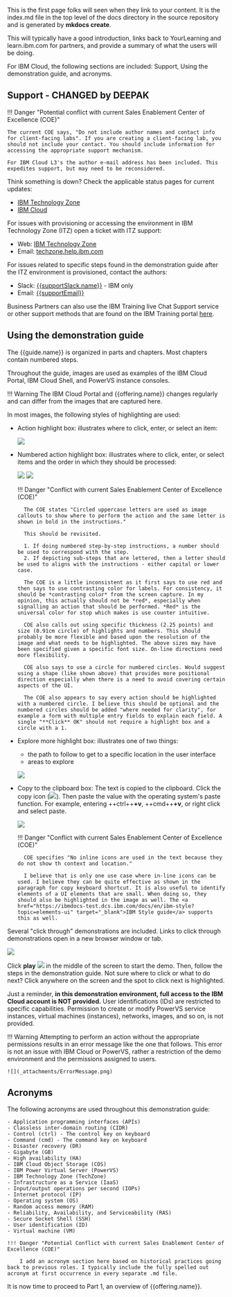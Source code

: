 This is the first page folks will seen when they link to your content. It is the index.md file in the top level of the docs directory in the source repository and is generated by **mkdocs create**.

This will typically have a good introduction, links back to YourLearning and learn.ibm.com for partners, and provide a summary of what the users will be doing. 

For IBM Cloud, the following sections are included: Support, Using the demonstration guide, and acronyms.

## Support - CHANGED by DEEPAK

!!! Danger "Potential conflict with current Sales Enablement Center of Excellence (COE)"

    The current COE says, "Do not include author names and contact info for client-facing labs". If you are creating a client-facing lab, you should not include your contact. You should include information for accessing the appropriate support mechanism. 

    For IBM Cloud L3's the author e-mail address has been included. This expedites support, but may need to be reconsidered.

Think something is down? Check the applicable status pages for current updates:

-  <a href="https://techzone.status.io/" target="_blank">IBM Technology Zone</a>
-  <a href="https://cloud.ibm.com/status" target="_blank">IBM Cloud</a>

For issues with provisioning or accessing the environment in IBM Technology Zone (ITZ) open a ticket with ITZ support:

-  Web: <a href="https://ibmsf.force.com/ibminternalproducts/s/createrecord/NewCase?language=en_US" target="_blank">IBM Technology Zone</a>
-  Email: <a href="mailto:techzone.help@ibm.com" target="_blank">techzone.help.ibm.com</a>

For issues related to specific steps found in the demonstration guide after the ITZ environment is provisioned, contact the authors:

-  Slack: <a href="{{supportSlack.url}}" target="_blank">{{supportSlack.name}}</a> - IBM only
-  Email: <a href="{{supportEmail}}" target="_blank">{{supportEmail}}</a>

Business Partners can also use the IBM Training live Chat Support service or other support methods that are found on the IBM Training portal <a href="https://ibmcpsprod.service-now.com/its?id=sc_category&sys_id=6568bfafdb2f13008ea7d6fa4b961990" target="_blank">here</a>.

## Using the demonstration guide

The {{guide.name}} is organized in parts and chapters. Most chapters contain numbered steps.

Throughout the guide, images are used as examples of the IBM Cloud Portal, IBM Cloud Shell, and PowerVS instance consoles.

!!! Warning
    The IBM Cloud Portal and {{offering.name}} changes regularly and can differ from the images that are captured here.

In most images, the following styles of highlighting are used:

- Action highlight box: illustrates where to click, enter, or select an item:

    ![](_attachments/ClickActionRectangle.png)

- Numbered action highlight box: illustrates where to click, enter, or select items and the order in which they should be processed:

    ![](_attachments/NumberedClickActionRectangle.png)
    ![](_attachments/LetteredClickActionRectangle.png)

    !!! Danger "Conflict with current Sales Enablement Center of Excellence (COE)"

        The COE states "Circled uppercase letters are used as image callouts to show where to perform the action and the same letter is shown in bold in the instructions."

        This should be revisited.

        1. If doing numbered step-by-step instructions, a number should be used to correspond with the step. 
        2. If depicting sub-steps that are lettered, then a letter should be used to aligns with the instructions - either capital or lower case.

        The COE is a little inconsistent as it first says to use red and then says to use contrasting color for labels. For consistency, it should be *contrasting color* from the screen capture. In my opinion, this actually should not be *red*, especially when signalling an action that should be performed. *Red* is the universal color for stop which makes is use counter intuitive.

        COE also calls out using specific thickness (2.25 points) and size (0.91cm circle) of highlights and numbers. This should probably be more flexible and based upon the resolution of the image and what needs to be highlighted. The above sizes may have been specified given a specific font size. On-line directions need more flexibility.

        COE also says to use a circle for numbered circles. Would suggest using a shape (like shown above) that provides more positional direction especially when there is a need to avoid covering certain aspects of the UI.

        The COE also appears to say every action should be highlighted with a numbered circle. I believe this should be optional and the numbered circles should be added "where needed for clarity", for example a form with multiple entry fields to explain each field. A single "**Click** OK" should not require a highlight box and a circle with a 1.

- Explore more highlight box: illustrates one of two things:

    - the path to follow to get to a specific location in the user interface
    - areas to explore

    ![](_attachments/PathExploreHighlight.png)

- Copy to the clipboard box: The text is copied to the clipboard. Click the copy icon (![](_attachments/myCopyIcon.png)). Then paste the value with the operating system's paste function. For example, entering ++ctrl++**+v**, ++cmd++**+v**, or right click and select paste.

    ![](_attachments/Usage-Clipboard.png)

    !!! Danger "Conflict with current Sales Enablement Center of Excellence (COE)"

        COE specifies "No inline icons are used in the text because they do not show th context and location." 

        I believe that is only one use case where in-line icons can be used. I believe they can be quite effective as shown in the paragraph for copy keyboard shortcut. It is also useful to identify elements of a UI elements that are small. When doing so, they should also be highlighted in the image as well. The <a href="https://ibmdocs-test.dcs.ibm.com/docs/en/ibm-style?topic=elements-ui" target="_blank">IBM Style guide</a> supports this as well.
      
Several "click through" demonstrations are included. Links to click through demonstrations open in a new browser window or tab.

![](_attachments/ClickThruStartPage.png)

Click **play** ![](_attachments/ClickThruPlayButton.png) in the middle of the screen to start the demo. Then, follow the steps in the demonstration guide. Not sure where to click or what to do next? Click anywhere on the screen and the spot to click next is highlighted.

Just a reminder, **in this demonstration environment, full access to the IBM Cloud account is NOT provided.** User identifications (IDs) are restricted to specific capabilities. Permission to create or modify PowerVS service instances, virtual machines (instances), networks, images, and so on, is not provided.

!!! Warning
    Attempting to perform an action without the appropriate permissions results in an error message like the one that follows. This error is not an issue with IBM Cloud or PowerVS, rather a restriction of the demo environment and the permissions assigned to users.

    ![](_attachments/ErrorMessage.png)
    
## Acronyms

The following acronyms are used throughout this demonstration guide:

    - Application programming interfaces (APIs)
    - Classless inter-domain routing (CIDR)
    - Control (ctrl) - The control key on keyboard
    - Command (cmd) - The command key on keyboard
    - Disaster recovery (DR)
    - Gigabyte (GB)
    - High availability (HA)
    - IBM Cloud Object Storage (COS)
    - IBM Power Virtual Server (PowerVS)
    - IBM Technology Zone (TechZone)
    - Infrastructure as a Service (IaaS)
    - Input/output operations per second (IOPs)
    - Internet protocol (IP)
    - Operating system (OS)
    - Random access memory (RAM)
    - Reliability, Availability, and Serviceability (RAS)
    - Secure Socket Shell (SSH)
    - User identification (ID)
    - Virtual machine (VM)

    !!! Danger "Potential Conflict with current Sales Enablement Center of Excellence (COE)"

        I add an acronym section here based on historical practices going back to previous roles. I typically include the fully spelled out acronym at first occurrence in every separate .md file.

It is now time to proceed to Part 1, an overview of {{offering.name}}.
